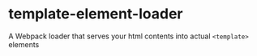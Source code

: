 # template-element-loader
A Webpack loader that serves your html contents into actual `<template>` elements
